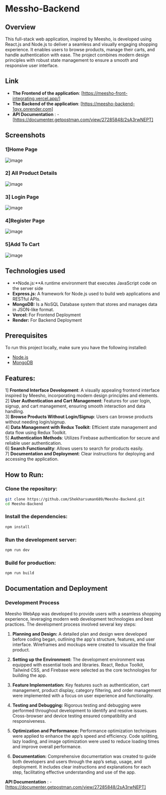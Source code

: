 # Messho-Backend


## Overview
This full-stack web application, inspired by Meesho, is developed using React.js and Node.js to deliver a seamless and visually engaging shopping experience. It enables users to browse products, manage their carts, and handle authentication with ease. The project combines modern design principles with robust state management to ensure a smooth and responsive user interface.

## Link
- **The Frontend of the application**: [https://meesho-front-integrating.vercel.app/]
- **The Backend of the application**: [https://meesho-backend-1qyx.onrender.com]
- **API Documentation** : - [https://documenter.getpostman.com/view/27285848/2sA3rwNEPT]
  
## Screenshots
### 1]Home Page

![image](https://github.com/user-attachments/assets/1e5865b9-020b-4418-bbe4-56cbc4f14872)

### 2] All Product Details
![image](https://github.com/user-attachments/assets/02deda0c-bace-45c6-aec5-fa200c705c19)


### 3] Login Page
![image](https://github.com/user-attachments/assets/60b3ef5f-7e3f-43a5-b737-ec05fb28cb22)

### 4]Register Page
![image](https://github.com/user-attachments/assets/1e26934b-db8f-4d56-b0c3-db2a82041f94)

### 5]Add To Cart
![image](https://github.com/user-attachments/assets/679519b0-31bc-4b64-a7ad-337b3335e666)


## Technologies used

- **Node.js:**A runtime environment that executes JavaScript code on the server side
- **Express.js:** A framework for Node.js used to build web applications and RESTful APIs.
- **MongoDB:** Is a NoSQL Database system that stores and manages data in JSON-like format.
- **Vercel:** For Frontend Deployment
- **Render:** For Backend Deployment
  
## Prerequisites

To run this project locally, make sure you have the following installed:

- [Node.js](https://nodejs.org/)
- [MongoDB](https://www.mongodb.com/)

## Features:

1] **Frontend Interface Development**: A visually appealing frontend interface inspired by Meesho, incorporating modern design principles and elements.\
2] **User Authentication and Cart Management**: Features for user login, signup, and cart management, ensuring smooth interaction and data handling.\
3] **Browse Products Without Login/Signup**: Users can browse products without needing login/signup.\
4] **Data Management with Redux Toolkit**: Efficient state management and data flow using Redux Toolkit.\
5] **Authentication Methods**: Utilizes Firebase authentication for secure and reliable user authentication.\
6] **Search Functionality**: Allows users to search for products easily.\
7] **Documentation and Deployment**: Clear instructions for deploying and accessing the application.

## How to Run:

### **Clone the repository:**
```bash
git clone https://github.com/Shekharsuman689/Meesho-Backend.git
cd Meesho-Backend
```

### **Install the dependencies:**

```bash
npm install
```

### **Run the development server:**

```bash
npm run dev
```

### **Build for production:**

```bash
npm run build
```

## Documentation and Deployment
### Development Process

Meesho WebApp was developed to provide users with a seamless shopping experience, leveraging modern web development technologies and best practices. The development process involved several key steps:
1. **Planning and Design:** A detailed plan and design were developed before coding began, outlining the app's structure, features, and user interface. Wireframes and mockups were created to visualize the final product.

2. **Setting up the Environment:** The development environment was equipped with essential tools and libraries. React, Redux Toolkit, Tailwind CSS, and Firebase were selected as the core technologies for building the app.

3. **Feature Implementation:** Key features such as authentication, cart management, product display, category filtering, and order management were implemented with a focus on user experience and functionality.

4. **Testing and Debugging:** Rigorous testing and debugging were performed throughout development to identify and resolve issues. Cross-browser and device testing ensured compatibility and responsiveness.

5. **Optimization and Performance:** Performance optimization techniques were applied to enhance the app’s speed and efficiency. Code splitting, lazy loading, and image optimization were used to reduce loading times and improve overall performance.

6. **Documentation:** Comprehensive documentation was created to guide both developers and users through the app’s setup, usage, and deployment. It includes clear instructions and explanations for each step, facilitating effective understanding and use of the app.

**API Documentation** : - [https://documenter.getpostman.com/view/27285848/2sA3rwNEPT]


